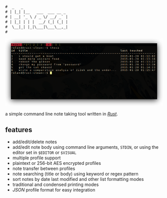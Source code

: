 
	#  _   _                    
	# | |_| |__   ___  ___ __ _ 
	# | __| '_ \ / _ \/ __/ _` |
	# | |_| | | |  __/ (_| (_| |
	#  \__|_| |_|\___|\___\__,_|
	#

![example usage of theca](screenshots/1.png)

a simple command line note taking tool written in [*Rust*](http://www.rust-lang.org/).

## features

* add/edit/delete notes
* add/edit note body using command line arguments, `STDIN`, or using the editor set in `$EDITOR` or `$VISUAL`
* multiple profile support
* plaintext or 256-bit AES encrypted profiles
* note transfer between profiles
* note searching (title or body) using keyword or regex pattern
* sort notes by date last modified and other list formatting modes
* traditional and condensed printing modes
* *JSON* profile format for easy integration
